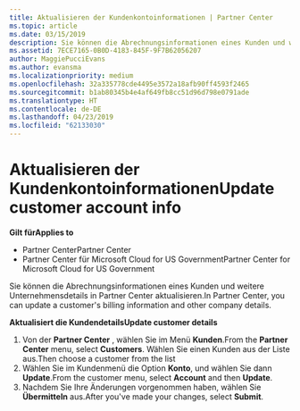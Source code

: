 ```yaml
---
title: Aktualisieren der Kundenkontoinformationen | Partner Center
ms.topic: article
ms.date: 03/15/2019
description: Sie können die Abrechnungsinformationen eines Kunden und weitere Unternehmensdetails in Partner Center aktualisieren.
ms.assetid: 7ECE7165-0B0D-4183-845F-9F7B62056207
author: MaggiePucciEvans
ms.author: evansma
ms.localizationpriority: medium
ms.openlocfilehash: 32a335778cde4495e3572a18afb90ff4593f2465
ms.sourcegitcommit: b1ab80345b4e4af649fb8cc51d96d798e0791ade
ms.translationtype: HT
ms.contentlocale: de-DE
ms.lasthandoff: 04/23/2019
ms.locfileid: "62133030"
---
```

# <a name="update-customer-account-info"></a><span data-ttu-id="5142a-103">Aktualisieren der Kundenkontoinformationen</span><span class="sxs-lookup"><span data-stu-id="5142a-103">Update customer account info</span></span>

<span data-ttu-id="5142a-104">**Gilt für**</span><span class="sxs-lookup"><span data-stu-id="5142a-104">**Applies to**</span></span>

-  <span data-ttu-id="5142a-105">Partner Center</span><span class="sxs-lookup"><span data-stu-id="5142a-105">Partner Center</span></span>
-  <span data-ttu-id="5142a-106">Partner Center für Microsoft Cloud for US Government</span><span class="sxs-lookup"><span data-stu-id="5142a-106">Partner Center for Microsoft Cloud for US Government</span></span>


<span data-ttu-id="5142a-107">Sie können die Abrechnungsinformationen eines Kunden und weitere Unternehmensdetails in Partner Center aktualisieren.</span><span class="sxs-lookup"><span data-stu-id="5142a-107">In Partner Center, you can update a customer's billing information and other company details.</span></span>

<span data-ttu-id="5142a-108">**Aktualisiert die Kundendetails**</span><span class="sxs-lookup"><span data-stu-id="5142a-108">**Update customer details**</span></span>

1.  <span data-ttu-id="5142a-109">Von der **Partner Center** , wählen Sie im Menü **Kunden**.</span><span class="sxs-lookup"><span data-stu-id="5142a-109">From the **Partner Center** menu, select **Customers**.</span></span> <span data-ttu-id="5142a-110">Wählen Sie einen Kunden aus der Liste aus.</span><span class="sxs-lookup"><span data-stu-id="5142a-110">Then choose a customer from the list</span></span>
2.  <span data-ttu-id="5142a-111">Wählen Sie im Kundenmenü die Option **Konto**, und wählen Sie dann **Update**.</span><span class="sxs-lookup"><span data-stu-id="5142a-111">From the customer menu, select **Account** and then **Update**.</span></span>
3.  <span data-ttu-id="5142a-112">Nachdem Sie Ihre Änderungen vorgenommen haben, wählen Sie **Übermitteln** aus.</span><span class="sxs-lookup"><span data-stu-id="5142a-112">After you've made your changes, select **Submit**.</span></span>

 

 



